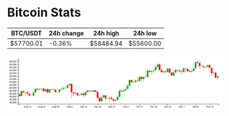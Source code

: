# Bitcoin Stats

BTC/USDT|24h change|24h high|24h low|
|---|---|---|---|
|$57700.01|-0.36%|$58484.94|$55600.00|

<img src="./chart.svg">
